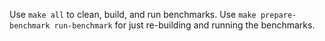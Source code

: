 Use `make all` to clean, build, and run benchmarks. Use `make prepare-benchmark run-benchmark` for just re-building and running the benchmarks.